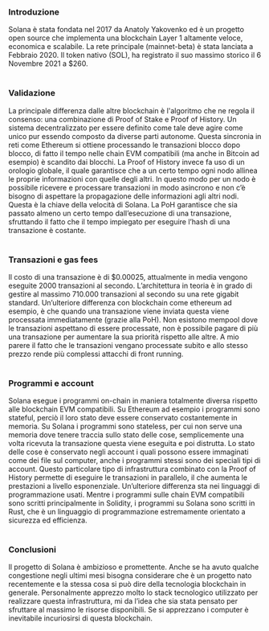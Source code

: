 ### Introduzione
Solana è stata fondata nel 2017 da Anatoly Yakovenko
 ed è un progetto open source che implementa una blockchain Layer 1 altamente veloce, economica e scalabile. La rete principale (mainnet-beta) è stata lanciata a Febbraio 2020. Il token nativo (SOL), ha registrato il suo massimo storico il 6 Novembre 2021 a $260.
<br/><br/>
### Validazione
La principale differenza dalle altre blockchain è l'algoritmo che ne regola il consenso: una combinazione di Proof of Stake e Proof of History. Un sistema decentralizzato per essere definito come tale deve agire come unico pur essendo composto da diverse parti autonome. Questa sincronia in reti come Ethereum si ottiene processando le transazioni blocco dopo blocco, di fatto il tempo nelle chain EVM compatibili (ma anche in Bitcoin ad esempio) è scandito dai blocchi. La Proof of History invece fa uso di un orologio globale, il quale garantisce che a un certo tempo ogni nodo allinea le proprie informazioni con quelle degli altri. In questo modo per un nodo è possibile ricevere e processare transazioni in modo asincrono e non c’è bisogno di aspettare la propagazione delle informazioni agli altri nodi. Questa è la chiave della velocità di Solana. La PoH garantisce che sia passato almeno un certo tempo dall’esecuzione di una transazione, sfruttando il fatto che il tempo impiegato per eseguire l’hash di una transazione è costante. 
<br/><br/>
### Transazioni e gas fees
Il costo di una transazione è di $0.00025, attualmente in media vengono eseguite 2000 transazioni al secondo. L’architettura in teoria è in grado di gestire al massimo 710.000 transazioni al secondo su una rete gigabit standard. Un’ulteriore differenza con blockchain come ethereum ad esempio, è che quando una transazione viene inviata questa viene processata immediatamente (grazie alla PoH). Non esistono mempool dove le transazioni aspettano di essere processate, non è possibile pagare di più una transazione per aumentare la sua priorità rispetto alle altre. A mio parere il fatto che le transazioni vengano processate subito e allo stesso prezzo rende più complessi attacchi di front running.
<br/><br/>
### Programmi e account
Solana esegue i programmi on-chain in maniera totalmente diversa rispetto alle blockchain EVM compatibili. Su Ethereum ad esempio i programmi sono stateful, perciò il loro stato deve essere conservato costantemente in memoria. Su Solana i programmi sono stateless, per cui non serve una memoria dove tenere traccia sullo stato delle cose, semplicemente una volta ricevuta la transazione questa viene eseguita e poi distrutta. Lo stato delle cose è conservato negli account i quali possono essere immaginati come dei file sul computer, anche i programmi stessi sono dei speciali tipi di account. Questo particolare tipo di infrastruttura combinato con la Proof of History permette di eseguire le transazioni in parallelo, il che aumenta le prestazioni a livello esponenziale. Un’ulteriore differenza sta nei linguaggi di programmazione usati. Mentre i programmi sulle chain EVM compatibili sono scritti principalmente in Solidity, i programmi su Solana sono scritti in Rust, che è un linguaggio di programmazione estremamente orientato a sicurezza ed efficienza.
<br/><br/>
### Conclusioni
Il progetto di Solana è ambizioso e promettente. Anche se ha avuto qualche congestione negli ultimi mesi bisogna considerare che è un progetto nato recentemente e la stessa cosa si può dire della tecnologia blockchain in generale. Personalmente apprezzo molto lo stack tecnologico utilizzato per realizzare questa infrastruttura, mi da l’idea che sia stata pensato per sfruttare al massimo le risorse disponibili. Se si apprezzano i computer è inevitabile incuriosirsi di questa blockchain.